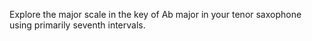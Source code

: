 Explore the major scale in the key of Ab major in your tenor saxophone using primarily seventh intervals.